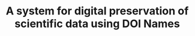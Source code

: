 ---
abstract: null
creators:
- Rosemann, Uwe
date: null
document_url: https://services.phaidra.univie.ac.at/api/object/o:294516/download
grand_parent: iPRES
institutions: []
keywords:
- beijing
landing_page_url: https://phaidra.univie.ac.at/o:294516
language: eng
layout: publication
license: CC BY-SA 3.0 AT
notes_url: null
parent: iPRES 2007
publication_type: presentation
size: 432353
slides_url: null
source_name: iPRES
stream_url: null
title: A system for digital preservation of scientific data using DOI Names
year: 2007
---